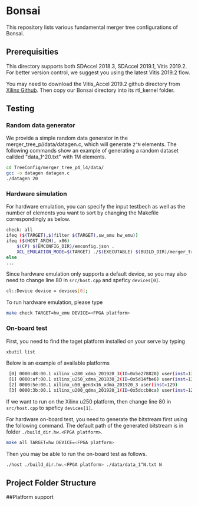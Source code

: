 # Bonsai
This repository lists various fundamental merger tree configurations of Bonsai.

## Prerequisities

This directory supports both SDAccel 2018.3, SDAccel 2019.1, Vitis 2019.2. For better version control, we suggest you using the latest Vitis 2019.2 flow.

You may need to download the Vitis_Accel 2019.2 github directory from [Xilinx Github](https://github.com/Xilinx/Vitis_Accel_Examples.git). Then copy our Bonsai directory into its rtl_kernel folder.

## Testing

### Random data generator

We provide a simple random data generator in the merger_tree_p*l*/data/datagen.c, which will generate `2^N` elements. The following commands show an example of generating a random dataset callded "data_1^20.txt" with 1M elements.

```bash
cd TreeConfig/merger_tree_p4_l4/data/
gcc -o datagen datagen.c
./datagen 20
```

### Hardware simulation

For hardware emulation, you can specify the input testbech as well as the number of elements you want to sort by changing the Makefile correspondingly as below. 

```bash
check: all
ifeq ($(TARGET),$(filter $(TARGET),sw_emu hw_emu))
ifeq ($(HOST_ARCH), x86)
	$(CP) $(EMCONFIG_DIR)/emconfig.json .
	XCL_EMULATION_MODE=$(TARGET) ./$(EXECUTABLE) $(BUILD_DIR)/merger_tree_p*_l*.xclbin ./data/data_1^N.txt N
else
...
```

Since hardware emulation only supports a default device, so you may also need to change line 80 in `src/host.cpp` and speficy  `devices[0]`.

```bash
cl::Device device = devices[0];
```

To run hardware emulation, please type

```bash
make check TARGET=hw_emu DEVICE=<FPGA platform>
```

### On-board test

First, you need to find the taget platform installed on your serve by typing

```bash
xbutil list
```

Below is an example of available platforms 
```bash
 [0] 0000:d8:00.1 xilinx_u280_xdma_201920_3(ID=0x5e278820) user(inst=131)
 [1] 0000:af:00.1 xilinx_u250_xdma_201830_2(ID=0x5d14fbe6) user(inst=130)
 [2] 0000:5e:00.1 xilinx_u50_gen3x16_xdma_201920_3 user(inst=129)
 [3] 0000:3b:00.1 xilinx_u200_qdma_201920_1(ID=0x5dccb0ca) user(inst=128)
```

If we want to run on the Xilinx u250 platform, then change line 80 in `src/host.cpp` to speficy `devices[1]`.

For hardware on-board test, you need to generate the bitstream first using the following command. The default path of the generated bitstream is in folder `./build_dir.hw.<FPGA platform>`.

```bash
make all TARGET=hw DEVICE=<FPGA platform>
```

Then you may be able to run the on-board test as follows.
```bash
./host ./build_dir.hw.<FPGA platform> ./data/data_1^N.txt N
```

## Project Folder Structure



##Platform support

